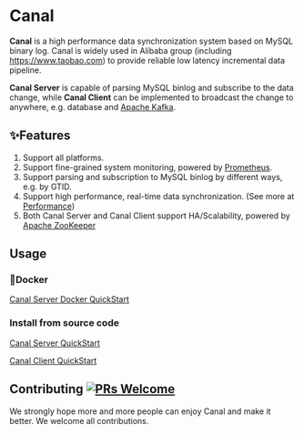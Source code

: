 # Canal

**Canal** is a high performance data synchronization system based on MySQL binary log. Canal is widely used in Alibaba group (including https://www.taobao.com) to provide reliable low latency incremental data pipeline.

**Canal Server** is capable of parsing MySQL binlog and subscribe to the data change, while **Canal Client** can be implemented to broadcast the change to anywhere, e.g. database and [Apache Kafka](https://kafka.apache.org/).

## ✨Features
1. Support all platforms.
2. Support fine-grained system monitoring, powered by [Prometheus](https://prometheus.io/).
3. Support parsing and subscription to MySQL binlog by different ways, e.g. by GTID.
4. Support high performance, real-time data synchronization. (See more at [Performance](https://github.com/alibaba/canal/wiki/Performance))
5. Both Canal Server and Canal Client support HA/Scalability, powered by [Apache ZooKeeper](https://zookeeper.apache.org/)

## Usage
### 🐳Docker

[Canal Server Docker QuickStart](https://github.com/alibaba/canal/wiki/Docker-QuickStart)

### Install from source code

[Canal Server QuickStart](https://github.com/alibaba/canal/wiki/QuickStart)

[Canal Client QuickStart](https://github.com/alibaba/canal/wiki/ClientExample)

## Contributing [![PRs Welcome](https://img.shields.io/badge/PRs-welcome-brightgreen.svg?style=flat-square)](http://makeapullrequest.com)
We strongly hope more and more people can enjoy Canal and make it better. We welcome all contributions. 
